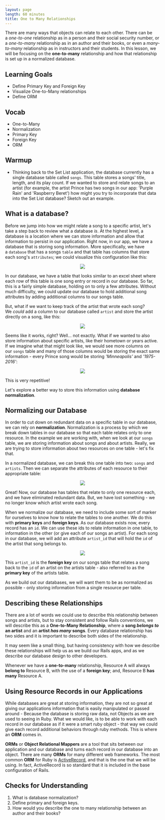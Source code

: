 ```yaml
---
layout: page
length: 60 minutes
title: One to Many Relationships
---
```


There are many ways that objects can relate to each other. There can be a *one-to-one* relationship as in a person and their social security number, or a *one-to-many* relationship as in an author and their books, or even a *many-to-many* relationship as in instructors and their students. In this lesson, we will be focusing on the **one-to-many** relationship and how that relationship is set up in a normalized database.

## Learning Goals
* Define Primary Key and Foreign Key
* Visualize One-to-Many relationships
* Define ORM

## Vocab
* One-to-Many
* Normalization
* Primary Key
* Foreign Key
* ORM

## Warmup

* Thinking back to the Set List application, the database currently has a single database table called `songs`. This table stores a songs' title, length, and its play count. If we wanted to store and relate songs to an artist (for example, the artist Prince has two songs in our app: 'Purple Rain' and 'Raspberry Beret') how might you try to incorporate that data into the Set List database? Sketch out an example. 

## What is a database?

Before we jump into how we might relate a song to a specific artist, let's take a step back to review what a database *is*. At the highest level, a database is a location where we can store information and allow that information to persist in our application. Right now, in our app, we have a database that is storing song information. More specifically, we have a `database` that has a songs `table` and that table has columns that store each song's `attributes`; we could visualize this configuration like this:

<p align='center'>
  <img src='./assets/images/one_to_many/1_to_many_db_image_1.png'>
</p>

In our database, we have a table that looks similar to an excel sheet where each row of this table is one song entry or record in our database. So far, this is a fairly simple database, holding on to only a few attributes. Without much difficulty, we could update our database to hold additional song attributes by adding additional columns to our songs table.

But, what if we want to keep track of the artist that wrote each song? We *could* add a column to our database called `artist` and store the artist directly on a song, like this:

<p align='center'>
  <img src='./assets/images/one_to_many/1_to_many_db_image_2.png'>
</p>

Seems like it works, right? Well... not exactly. What if we wanted to also store information about specific artists, like their hometown or years active. If we imagine what that might look like, we would see more columns on our `songs` table and many of those columns would be storing the exact same information - every Prince song would be storing *'Minneapolis'* and *'1975-2016'*:

<p align='center'>
  <img src='./assets/images/one_to_many/1_to_many_db_image_3.png'>
</p>

This is very repetitive!

Let's explore a better way to store this information using **database normalization**.

## Normalizing our Database

In order to cut down on redundant data on a specific table in our database, we can rely on **normalization**. Normalization is a process by which we break down tables in our database so that each table relates only to one resource. In the example we are working with, when we look at our `songs` table, we are storing information about songs and about artists. Really, we are trying to store information about two resources on one table - let's fix that.

In a normalized database, we can break this one table into two: `songs` and `artists`. Then we can separate the attributes of each resource to their appropriate table:

<p align='center'>
  <img src='./assets/images/one_to_many/1_to_many_db_image_4.png'>
</p>

Great! Now, our database has tables that relate to only one resource each, and we have eliminated redundant data. But, we have lost something - we no longer know which artist wrote each song.

When we normalize our database, we need to include some sort of marker for ourselves to know how to relate the tables to one another. We do this with **primary keys** and **foreign keys**. As our database exists now, every record has an `id`. We can use these ids to relate information in one table, to information in the other (or give each of our songs an artist). For each song in our database, we will add an attribute `artist_id` that will hold the `id` of the artist that song belongs to.

<p align='center'>
  <img src='./assets/images/one_to_many/1_to_many_db_image_5.png'>
</p>

This `artist_id` is the **foreign key** on our songs table that relates a song back to the `id` of an artist on the artists table - also referred to as the **primary key** of the artists table.

As we build out our databases, we will want them to be as normalized as possible - only storing information from a single resource per table.

## Describing these Relationships

There are a lot of words we could use to describe this relationship between songs and artists, but to stay consistent and follow Rails conventions, we will describe this as a **One-to-Many Relationship**, where a **song *belongs to* an artist** and an **artist *has many* songs**. Every database relationship has two sides and it is important to describe both sides of the relationship.

It may seem like a small thing, but having consistency with how we describe these relationships will help us as we build our Rails apps, and as we describe our database design to other developers.

Whenever we have a **one-to-many** relationship, Resource A will always **belong to** Resource B, with the use of a **foreign key**; and, Resource B **has many** Resource A.

## Using Resource Records in our Applications

While databases are great at storing information, they are not so great at giving our applications information that is easily manipulated or passed around - Because the database is storing raw data, not Objects as we are used to seeing in Ruby. What we would like, is to be able to work with each record in our database as if it were a smart ruby object - that way we could give each record additional behaviors through ruby methods.  This is where an **ORM** comes in.  

**ORMs** or **Object Relational Mappers** are a tool that sits between our application and our database and turns each record in our database into an object.  There are many **ORMs** for many different web frameworks.  The most common **ORM** for Ruby is [ActiveRecord](https://guides.rubyonrails.org/active_record_basics.html), and that is the one that we will be using. In fact, ActiveRecord is so standard that it is included in the base configuration of Rails.

## Checks for Understanding

1. What is database normalization?
1. Define primary and foreign keys.
1. How would you describe the one to many relationship between an author and their books?
